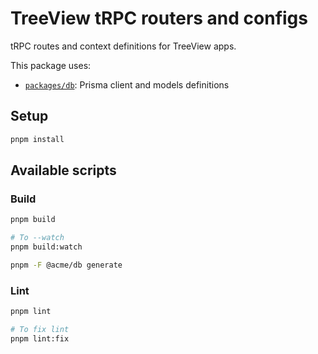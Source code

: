 # TreeView tRPC routers and configs

tRPC routes and context definitions for TreeView apps.

This package uses:

- [`packages/db`](../db): Prisma client and models definitions

## Setup

```bash
pnpm install
```

## Available scripts

### Build

```bash
pnpm build

# To --watch
pnpm build:watch
```

```bash
pnpm -F @acme/db generate
```

### Lint

```bash
pnpm lint

# To fix lint
pnpm lint:fix
```
